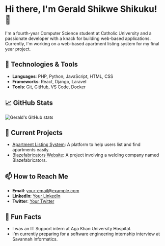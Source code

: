 # Hi there, I'm Gerald Shikwe Shikuku! 👋

I'm a fourth-year Computer Science student at Catholic University and a passionate developer with a knack for building web-based applications. Currently, I'm working on a web-based apartment listing system for my final year project.

## 🚀 Technologies & Tools

- **Languages**: PHP, Python, JavaScript, HTML, CSS
- **Frameworks**: React, Django, Laravel
- **Tools**: Git, GitHub, VS Code, Docker

## 📈 GitHub Stats

![Gerald's GitHub stats](https://github-readme-stats.vercel.app/api?username=Gerokeys&show_icons=true&theme=radical)

## 🔭 Current Projects

- [Apartment Listing System](https://github.com/Gerokeys/apartment-listing-system): A platform to help users list and find apartments easily.
- [Blazefabricators Website](#): A project involving a welding company named Blazefabricators.

## 📫 How to Reach Me

- **Email**: [your-email@example.com](mailto:your-email@example.com)
- **LinkedIn**: [Your LinkedIn](https://www.linkedin.com/in/your-linkedin)
- **Twitter**: [Your Twitter](https://twitter.com/your-twitter)

## 🌱 Fun Facts

- I was an IT Support intern at Aga Khan University Hospital.
- I'm currently preparing for a software engineering internship interview at Savannah Informatics.

